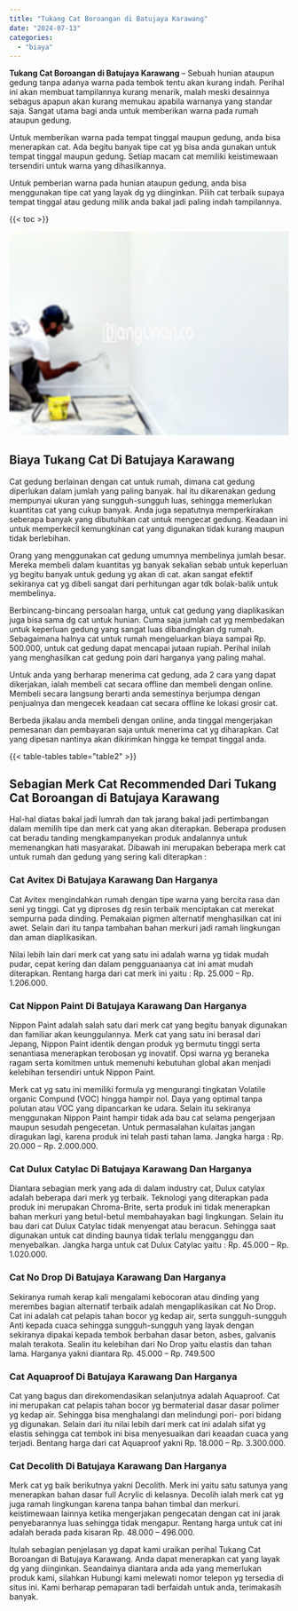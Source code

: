 ```yaml
---
title: "Tukang Cat Boroangan di Batujaya Karawang"
date: "2024-07-13"
categories: 
  - "biaya"
---
```


**Tukang Cat Boroangan di Batujaya Karawang** – Sebuah hunian ataupun gedung tanpa adanya warna pada tembok tentu akan kurang indah. Perihal ini akan membuat tampilannya kurang menarik, malah meski desainnya sebagus apapun akan kurang memukau apabila warnanya yang standar saja. Sangat utama bagi anda untuk memberikan warna pada rumah ataupun gedung.

Untuk memberikan warna pada tempat tinggal maupun gedung, anda bisa menerapkan cat. Ada begitu banyak tipe cat yg bisa anda gunakan untuk tempat tinggal maupun gedung. Setiap macam cat memiliki keistimewaan tersendiri untuk warna yang dihasilkannya.

Untuk pemberian warna pada hunian ataupun gedung, anda bisa menggunakan tipe cat yang layak dg yg diinginkan. Pilih cat terbaik supaya tempat tinggal atau gedung milik anda bakal jadi paling indah tampilannya.

{{< toc >}}

![Tukang Cat Boroangan di Batujaya Karawang](/images/jasa-cat-murah41.png)

## Biaya Tukang Cat Di Batujaya Karawang

Cat gedung berlainan dengan cat untuk rumah, dimana cat gedung diperlukan dalam jumlah yang paling banyak. hal itu dikarenakan gedung mempunyai ukuran yang sungguh-sungguh luas, sehingga memerlukan kuantitas cat yang cukup banyak. Anda juga sepatutnya memperkirakan seberapa banyak yang dibutuhkan cat untuk mengecat gedung. Keadaan ini untuk memperkecil kemungkinan cat yang digunakan tidak kurang maupun tidak berlebihan.

Orang yang menggunakan cat gedung umumnya membelinya jumlah besar. Mereka membeli dalam kuantitas yg banyak sekalian sebab untuk keperluan yg begitu banyak untuk gedung yg akan di cat. akan sangat efektif sekiranya cat yg dibeli sangat dari perhitungan agar tdk bolak-balik untuk membelinya.

Berbincang-bincang persoalan harga, untuk cat gedung yang diaplikasikan juga bisa sama dg cat untuk hunian. Cuma saja jumlah cat yg membedakan untuk keperluan gedung yang sangat luas dibandingkan dg rumah. Sebagaimana halnya cat untuk rumah mengeluarkan biaya sampai Rp. 500.000, untuk cat gedung dapat mencapai jutaan rupiah. Perihal inilah yang menghasilkan cat gedung poin dari harganya yang paling mahal.

Untuk anda yang berharap menerima cat gedung, ada 2 cara yang dapat dikerjakan, ialah membeli cat secara offline dan membeli dengan online. Membeli secara langsung berarti anda semestinya berjumpa dengan penjualnya dan mengecek keadaan cat secara offline ke lokasi grosir cat.

Berbeda jikalau anda membeli dengan online, anda tinggal mengerjakan pemesanan dan pembayaran saja untuk menerima cat yg diharapkan. Cat yang dipesan nantinya akan dikirimkan hingga ke tempat tinggal anda.

{{< table-tables table="table2" >}}

## Sebagian Merk Cat Recommended Dari Tukang Cat Boroangan di Batujaya Karawang

Hal-hal diatas bakal jadi lumrah dan tak jarang bakal jadi pertimbangan dalam memilih tipe dan merk cat yang akan diterapkan. Beberapa produsen cat beradu tanding mengkampanyekan produk andalannya untuk memenangkan hati masyarakat. Dibawah ini merupakan beberapa merk cat untuk rumah dan gedung yang sering kali diterapkan :

### Cat Avitex Di Batujaya Karawang Dan Harganya

Cat Avitex mengindahkan rumah dengan tipe warna yang bercita rasa dan seni yg tinggi. Cat yg diproses dg resin terbaik menciptakan cat merekat sempurna pada dinding. Pemakaian pigmen alternatif menghasilkan cat ini awet. Selain dari itu tanpa tambahan bahan merkuri jadi ramah lingkungan dan aman diaplikasikan.

Nilai lebih lain dari merk cat yang satu ini adalah warna yg tidak mudah pudar, cepat kering dan dalam pengguanaanya cat ini amat mudah diterapkan. Rentang harga dari cat merk ini yaitu : Rp. 25.000 – Rp. 1.206.000.

### Cat Nippon Paint Di Batujaya Karawang Dan Harganya

Nippon Paint adalah salah satu dari merk cat yang begitu banyak digunakan dan familiar akan keunggulannya. Merk cat yang satu ini berasal dari Jepang, Nippon Paint identik dengan produk yg bermutu tinggi serta senantiasa menerapkan terobosan yg inovatif. Opsi warna yg beraneka ragam serta komitmen untuk memenuhi kebutuhan global akan menjadi kelebihan tersendiri untuk Nippon Paint.

Merk cat yg satu ini memiliki formula yg mengurangi tingkatan Volatile organic Compund (VOC) hingga hampir nol. Daya yang optimal tanpa polutan atau VOC yang dipancarkan ke udara. Selain itu sekiranya menggunakan Nippon Paint hampir tidak ada bau cat selama pengerjaan maupun sesudah pengecetan. Untuk permasalahan kulaitas jangan diragukan lagi, karena produk ini telah pasti tahan lama. Jangka harga : Rp. 20.000 – Rp. 2.000.000.

### Cat Dulux Catylac Di Batujaya Karawang Dan Harganya

Diantara sebagian merk yang ada di dalam industry cat, Dulux catylax adalah beberapa dari merk yg terbaik. Teknologi yang diterapkan pada produk ini merupakan Chroma-Brite, serta produk ini tidak menerapkan bahan merkuri yang betul-betul membahayakan bagi lingkungan. Selain itu bau dari cat Dulux Catylac tidak menyengat atau beracun. Sehingga saat digunakan untuk cat dinding baunya tidak terlalu mengganggu dan menyebalkan. Jangka harga untuk cat Dulux Catylac yaitu : Rp. 45.000 – Rp. 1.020.000.

### Cat No Drop Di Batujaya Karawang Dan Harganya

Sekiranya rumah kerap kali mengalami kebocoran atau dinding yang merembes bagian alternatif terbaik adalah mengaplikasikan cat No Drop. Cat ini adalah cat pelapis tahan bocor yg kedap air, serta sungguh-sungguh Anti kepada cuaca sehingga sungguh-sungguh yang layak dengan sekiranya dipakai kepada tembok berbahan dasar beton, asbes, galvanis malah terakota. Sealin itu kelebihan dari No Drop yaitu elastis dan tahan lama. Harganya yakni diantara Rp. 45.000 – Rp. 749.500

### Cat Aquaproof Di Batujaya Karawang Dan Harganya

Cat yang bagus dan direkomendasikan selanjutnya adalah Aquaproof. Cat ini merupakan cat pelapis tahan bocor yg bermaterial dasar dasar polimer yg kedap air. Sehingga bisa menghalangi dan melindungi pori- pori bidang yg digunakan. Selain dari itu nilai lebih dari merk cat ini adalah sifat yg elastis sehingga cat tembok ini bisa menyesuaikan dari keaadan cuaca yang terjadi. Bentang harga dari cat Aquaproof yakni Rp. 18.000 – Rp. 3.300.000.

### Cat Decolith Di Batujaya Karawang Dan Harganya

Merk cat yg baik berikutnya yakni Decolith. Merk ini yaitu satu satunya yang menerapkan bahan dasar full Acrylic di kelasnya. Decolih ialah merk cat yg juga ramah lingkungan karena tanpa bahan timbal dan merkuri. keistimewaan lainnya ketika mengerjakan pengecatan dengan cat ini jarak penyebarannya luas sehingga tidak mengapur. Rentang harga untuk cat ini adalah berada pada kisaran Rp. 48.000 – 496.000.

Itulah sebagian penjelasan yg dapat kami uraikan perihal Tukang Cat Boroangan di Batujaya Karawang. Anda dapat menerapkan cat yang layak dg yang diinginkan. Seandainya diantara anda ada yang memerlukan produk kami, silahkan Hubungi kami melewati nomor telepon yg tersedia di situs ini. Kami berharap pemaparan tadi berfaidah untuk anda, terimakasih banyak.
